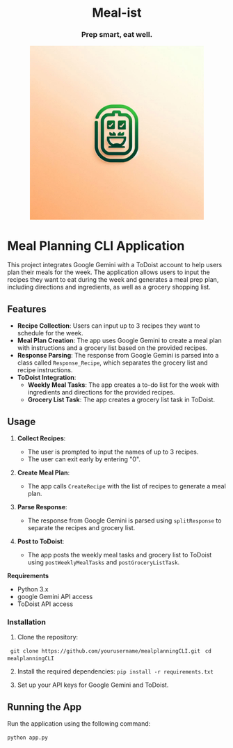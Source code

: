 <h1 align="Center"> Meal-ist </h1>
<h3 align="Center"> Prep smart, eat well.</h3>


<p align="center">
<img width=400px height=400px src="https://github.com/fernando-g-fraga/MealIst/blob/main/Design%201.png">
</p>



# Meal Planning CLI Application

This project integrates Google Gemini with a ToDoist account to help users plan their meals for the week. The application allows users to input the recipes they want to eat during the week and generates a meal prep plan, including directions and ingredients, as well as a grocery shopping list.

## Features

- **Recipe Collection**: Users can input up to 3 recipes they want to schedule for the week.
- **Meal Plan Creation**: The app uses Google Gemini to create a meal plan with instructions and a grocery list based on the provided recipes.
- **Response Parsing**: The response from Google Gemini is parsed into a class called `Response_Recipe`, which separates the grocery list and recipe instructions.
- **ToDoist Integration**: 
  - **Weekly Meal Tasks**: The app creates a to-do list for the week with ingredients and directions for the provided recipes.
  - **Grocery List Task**: The app creates a grocery list task in ToDoist.

## Usage

1. **Collect Recipes**:
    - The user is prompted to input the names of up to 3 recipes.
    - The user can exit early by entering "0".

2. **Create Meal Plan**:
    - The app calls `CreateRecipe` with the list of recipes to generate a meal plan.

3. **Parse Response**:
    - The response from Google Gemini is parsed using `splitResponse` to separate the recipes and grocery list.

4. **Post to ToDoist**:
    - The app posts the weekly meal tasks and grocery list to ToDoist using `postWeeklyMealTasks` and `postGroceryListTask`.

**Requirements**
- Python 3.x
- google Gemini API access
- ToDoist API access
###  Installation
1. Clone the repository:

``` git clone https://github.com/yourusername/mealplanningCLI.git```
``` cd mealplanningCLI```

2. Install the required dependencies:
```pip install -r requirements.txt```

3. Set up your API keys for Google Gemini and ToDoist.

## Running the App
Run the application using the following command:

```python app.py```

